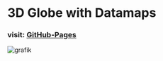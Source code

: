 # 3D Globe with Datamaps

### visit: [GitHub-Pages](https://odysseyofcoding.github.io/DataMaps3DPublic/)

![grafik](https://github.com/odysseyofcoding/DataMaps3DPublic/assets/74965926/bf431a7d-09a4-4e45-ac4e-a952580730ad)
